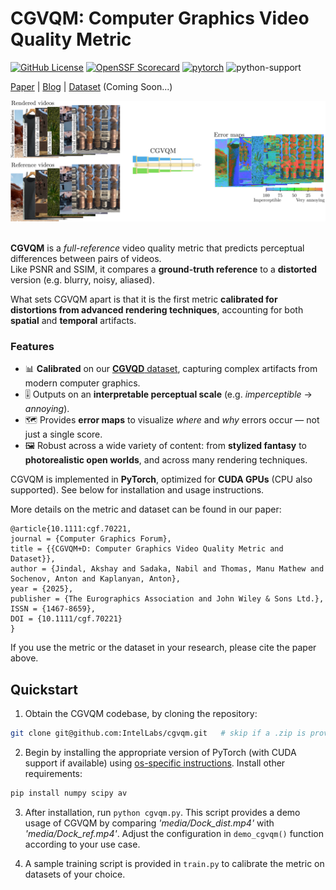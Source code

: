 # CGVQM: Computer Graphics Video Quality Metric
[![GitHub License](https://img.shields.io/github/license/IntelLabs/cgvqm)](https://github.com/IntelLabs/cgvqm/code/main/LICENSE)
[![OpenSSF Scorecard](https://api.scorecard.dev/projects/github.com/IntelLabs/cgvqm/badge)](https://scorecard.dev/viewer/?uri=github.com/IntelLabs/cgvqm)
[![pytorch](https://img.shields.io/badge/PyTorch-v2.4.1-green?logo=pytorch)](https://pytorch.org/get-started/locally/)
![python-support](https://img.shields.io/badge/Python-3.10-3?logo=python)

[Paper](http://arxiv.org/abs/2506.11546) | [Blog](https://community.intel.com/t5/Blogs/Tech-Innovation/Client/Assessing-Video-Quality-in-Real-time-Computer-Graphics/post/1694109) | [Dataset](https://github.com/IntelLabs/CGVQM) (Coming Soon...)

<img src="media/teaser.png">
<br /><br />

**CGVQM** is a *full-reference* video quality metric that predicts perceptual differences between pairs of videos.  
Like PSNR and SSIM, it compares a **ground-truth reference** to a **distorted** version (e.g. blurry, noisy, aliased).  

What sets CGVQM apart is that it is the first metric **calibrated for distortions from advanced rendering techniques**, accounting for both **spatial** and **temporal** artifacts.

### Features

- 📊 **Calibrated** on our [**CGVQD** dataset](https://github.com/IntelLabs/CGVQM), capturing complex artifacts from modern computer graphics.
- 🎚️ Outputs on an **interpretable perceptual scale** (e.g. *imperceptible* → *annoying*).
- 🗺️ Provides **error maps** to visualize *where* and *why* errors occur — not just a single score.
- 🖼️ Robust across a wide variety of content: from **stylized fantasy** to **photorealistic open worlds**, and across many rendering techniques.

CGVQM is implemented in **PyTorch**, optimized for **CUDA GPUs** (CPU also supported). See below for installation and usage instructions.

More details on the metric and dataset can be found in our paper:

```
@article{10.1111:cgf.70221,
journal = {Computer Graphics Forum},
title = {{CGVQM+D: Computer Graphics Video Quality Metric and Dataset}},
author = {Jindal, Akshay and Sadaka, Nabil and Thomas, Manu Mathew and Sochenov, Anton and Kaplanyan, Anton},
year = {2025},
publisher = {The Eurographics Association and John Wiley & Sons Ltd.},
ISSN = {1467-8659},
DOI = {10.1111/cgf.70221}
}
```

If you use the metric or the dataset in your research, please cite the paper above. 

## Quickstart
1. Obtain the CGVQM codebase, by cloning the repository:
```bash
git clone git@github.com:IntelLabs/cgvqm.git   # skip if a .zip is provided or you use Github GUI
```

2. Begin by installing the appropriate version of PyTorch (with CUDA support if available) using <a href="https://pytorch.org/get-started/locally/">os-specific instructions</a>. Install other requirements:
```bash
pip install numpy scipy av
```

3. After installation, run `python cgvqm.py`. This script provides a demo usage of CGVQM by comparing <i>'media/Dock_dist.mp4'</i> with <i>'media/Dock_ref.mp4'</i>. Adjust the configuration in `demo_cgvqm()` function according to your use case.

4. A sample training script is provided in `train.py` to calibrate the metric on datasets of your choice.
